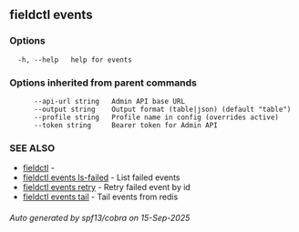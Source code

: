 ## fieldctl events



### Options

```
  -h, --help   help for events
```

### Options inherited from parent commands

```
      --api-url string   Admin API base URL
      --output string    Output format (table|json) (default "table")
      --profile string   Profile name in config (overrides active)
      --token string     Bearer token for Admin API
```

### SEE ALSO

* [fieldctl](fieldctl.md)	 - 
* [fieldctl events ls-failed](fieldctl_events_ls-failed.md)	 - List failed events
* [fieldctl events retry](fieldctl_events_retry.md)	 - Retry failed event by id
* [fieldctl events tail](fieldctl_events_tail.md)	 - Tail events from redis

###### Auto generated by spf13/cobra on 15-Sep-2025
